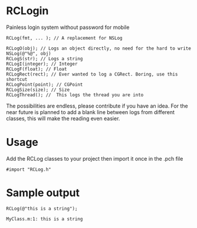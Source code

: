 RCLogin
=======

Painless login system without password for mobile

	RCLog(fmt, ... ); // A replacement for NSLog

	RCLogO(obj); // Logs an object directly, no need for the hard to write NSLog(@"%@", obj)
	RCLogS(str); // Logs a string
	RCLogI(integer); // Integer
	RCLogF(float); // Float
	RCLogRect(rect); // Ever wanted to log a CGRect. Boring, use this shortcut
	RCLogPoint(point); // CGPoint
	RCLogSize(size); // Size
	RCLogThread(); //  This logs the thread you are into
	
The possibilities are endless, please contribute if you have an idea. For the near future is planned to add a blank line between logs from different classes, this will make the reading even easier.


Usage
=====

Add the RCLog classes to your project then import it once in the .pch file

	#import "RCLog.h"
	

Sample output
=============

	RCLog(@"this is a string");
	
	MyClass.m:1: this is a string
